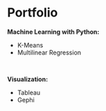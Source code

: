 # Portfolio





**Machine Learning with Python:**<br> 
- K-Means<br>
- Multilinear Regression<br>
<br>

**Visualization:**<br> 
- Tableau<br>
- Gephi<br>
